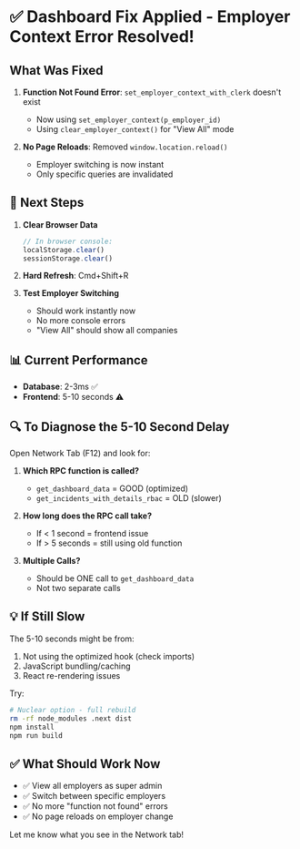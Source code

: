 # ✅ Dashboard Fix Applied - Employer Context Error Resolved!

## What Was Fixed

1. **Function Not Found Error**: `set_employer_context_with_clerk` doesn't exist
   - Now using `set_employer_context(p_employer_id)`
   - Using `clear_employer_context()` for "View All" mode

2. **No Page Reloads**: Removed `window.location.reload()`
   - Employer switching is now instant
   - Only specific queries are invalidated

## 🚀 Next Steps

1. **Clear Browser Data**
   ```javascript
   // In browser console:
   localStorage.clear()
   sessionStorage.clear()
   ```

2. **Hard Refresh**: Cmd+Shift+R

3. **Test Employer Switching**
   - Should work instantly now
   - No more console errors
   - "View All" should show all companies

## 📊 Current Performance

- **Database**: 2-3ms ✅
- **Frontend**: 5-10 seconds ⚠️

## 🔍 To Diagnose the 5-10 Second Delay

Open Network Tab (F12) and look for:

1. **Which RPC function is called?**
   - `get_dashboard_data` = GOOD (optimized)
   - `get_incidents_with_details_rbac` = OLD (slower)

2. **How long does the RPC call take?**
   - If < 1 second = frontend issue
   - If > 5 seconds = still using old function

3. **Multiple Calls?**
   - Should be ONE call to `get_dashboard_data`
   - Not two separate calls

## 💡 If Still Slow

The 5-10 seconds might be from:
1. Not using the optimized hook (check imports)
2. JavaScript bundling/caching
3. React re-rendering issues

Try:
```bash
# Nuclear option - full rebuild
rm -rf node_modules .next dist
npm install
npm run build
```

## ✅ What Should Work Now

- ✅ View all employers as super admin
- ✅ Switch between specific employers  
- ✅ No more "function not found" errors
- ✅ No page reloads on employer change

Let me know what you see in the Network tab!
